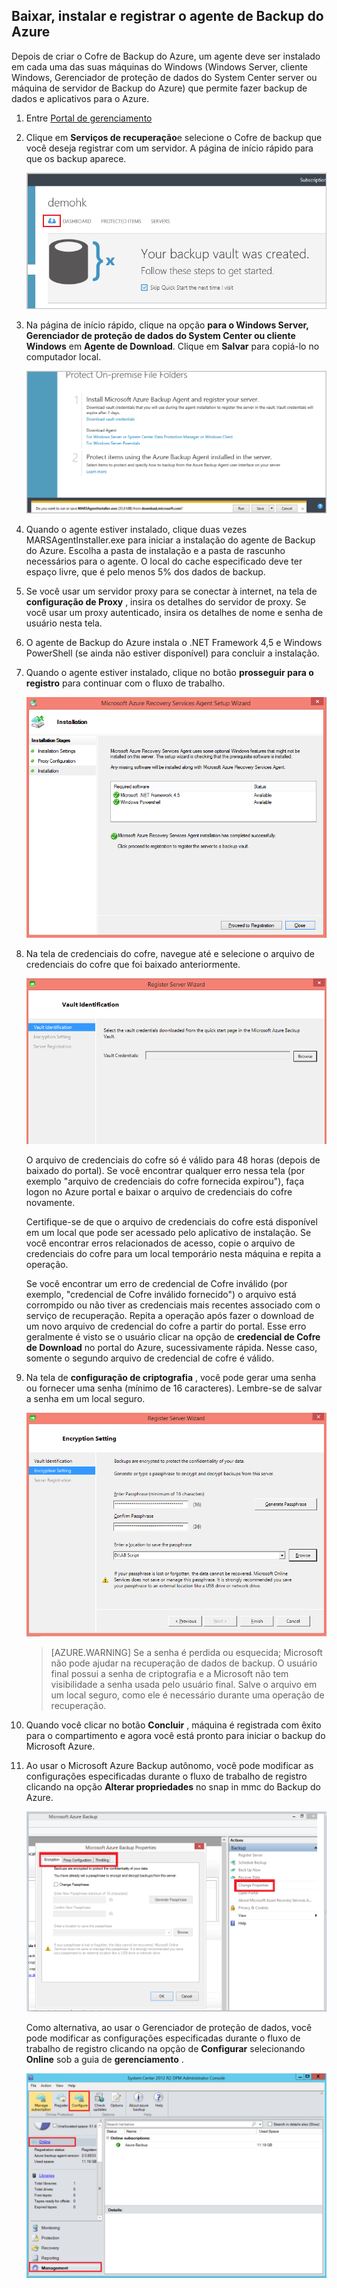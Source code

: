 ## <a name="download-install-and-register-the-azure-backup-agent"></a>Baixar, instalar e registrar o agente de Backup do Azure

Depois de criar o Cofre de Backup do Azure, um agente deve ser instalado em cada uma das suas máquinas do Windows (Windows Server, cliente Windows, Gerenciador de proteção de dados do System Center server ou máquina de servidor de Backup do Azure) que permite fazer backup de dados e aplicativos para o Azure.

1. Entre [Portal de gerenciamento](https://manage.windowsazure.com/)

2. Clique em **Serviços de recuperação**e selecione o Cofre de backup que você deseja registrar com um servidor. A página de início rápido para que os backup aparece.

    ![Início rápido](./media/backup-install-agent/quickstart.png)

3. Na página de início rápido, clique na opção **para o Windows Server, Gerenciador de proteção de dados do System Center ou cliente Windows** em **Agente de Download**. Clique em **Salvar** para copiá-lo no computador local.

    ![Salvar agente](./media/backup-install-agent/agent.png)

4. Quando o agente estiver instalado, clique duas vezes MARSAgentInstaller.exe para iniciar a instalação do agente de Backup do Azure. Escolha a pasta de instalação e a pasta de rascunho necessários para o agente. O local do cache especificado deve ter espaço livre, que é pelo menos 5% dos dados de backup.

5.  Se você usar um servidor proxy para se conectar à internet, na tela de **configuração de Proxy** , insira os detalhes do servidor de proxy. Se você usar um proxy autenticado, insira os detalhes de nome e senha de usuário nesta tela.

6.  O agente de Backup do Azure instala o .NET Framework 4,5 e Windows PowerShell (se ainda não estiver disponível) para concluir a instalação.

7.  Quando o agente estiver instalado, clique no botão **prosseguir para o registro** para continuar com o fluxo de trabalho.

    ![Registrar](./media/backup-install-agent/register.png)

8. Na tela de credenciais do cofre, navegue até e selecione o arquivo de credenciais do cofre que foi baixado anteriormente.

    ![Credenciais do cofre](./media/backup-install-agent/vc.png)

    O arquivo de credenciais do cofre só é válido para 48 horas (depois de baixado do portal). Se você encontrar qualquer erro nessa tela (por exemplo "arquivo de credenciais do cofre fornecida expirou"), faça logon no Azure portal e baixar o arquivo de credenciais do cofre novamente.

    Certifique-se de que o arquivo de credenciais do cofre está disponível em um local que pode ser acessado pelo aplicativo de instalação. Se você encontrar erros relacionados de acesso, copie o arquivo de credenciais do cofre para um local temporário nesta máquina e repita a operação.

    Se você encontrar um erro de credencial de Cofre inválido (por exemplo, "credencial de Cofre inválido fornecido") o arquivo está corrompido ou não tiver as credenciais mais recentes associado com o serviço de recuperação. Repita a operação após fazer o download de um novo arquivo de credencial do cofre a partir do portal. Esse erro geralmente é visto se o usuário clicar na opção de **credencial de Cofre de Download** no portal do Azure, sucessivamente rápida. Nesse caso, somente o segundo arquivo de credencial de cofre é válido.

9. Na tela de **configuração de criptografia** , você pode gerar uma senha ou fornecer uma senha (mínimo de 16 caracteres). Lembre-se de salvar a senha em um local seguro.

    ![Criptografia](./media/backup-install-agent/encryption.png)

    > [AZURE.WARNING] Se a senha é perdida ou esquecida; Microsoft não pode ajudar na recuperação de dados de backup. O usuário final possui a senha de criptografia e a Microsoft não tem visibilidade a senha usada pelo usuário final. Salve o arquivo em um local seguro, como ele é necessário durante uma operação de recuperação.

10. Quando você clicar no botão **Concluir** , máquina é registrada com êxito para o compartimento e agora você está pronto para iniciar o backup do Microsoft Azure.

11. Ao usar o Microsoft Azure Backup autônomo, você pode modificar as configurações especificadas durante o fluxo de trabalho de registro clicando na opção **Alterar propriedades** no snap in mmc do Backup do Azure.

    ![Alterar propriedades](./media/backup-install-agent/change.png)

    Como alternativa, ao usar o Gerenciador de proteção de dados, você pode modificar as configurações especificadas durante o fluxo de trabalho de registro clicando na opção de **Configurar** selecionando **Online** sob a guia de **gerenciamento** .

    ![Configurar Backup do Azure](./media/backup-install-agent/configure.png)
